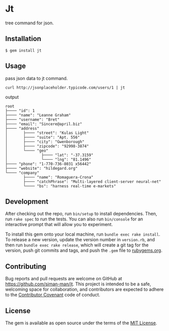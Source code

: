 # Jt

tree command for json.

## Installation

```
$ gem install jt
```

## Usage

pass json data to jt command.

```
curl http://jsonplaceholder.typicode.com/users/1 | jt
```

output

```
root
├──── "id": 1
├──── "name": "Leanne Graham"
├──── "username": "Bret"
├──── "email": "Sincere@april.biz"
├──── "address"
│       ├──── "street": "Kulas Light"
│       ├──── "suite": "Apt. 556"
│       ├──── "city": "Gwenborough"
│       ├──── "zipcode": "92998-3874"
│       └──── "geo"
│               ├──── "lat": "-37.3159"
│               └──── "lng": "81.1496"
├──── "phone": "1-770-736-8031 x56442"
├──── "website": "hildegard.org"
└──── "company"
        ├──── "name": "Romaguera-Crona"
        ├──── "catchPhrase": "Multi-layered client-server neural-net"
        └──── "bs": "harness real-time e-markets"
```

## Development

After checking out the repo, run `bin/setup` to install dependencies. Then, run `rake spec` to run the tests. You can also run `bin/console` for an interactive prompt that will allow you to experiment.

To install this gem onto your local machine, run `bundle exec rake install`. To release a new version, update the version number in `version.rb`, and then run `bundle exec rake release`, which will create a git tag for the version, push git commits and tags, and push the `.gem` file to [rubygems.org](https://rubygems.org).

## Contributing

Bug reports and pull requests are welcome on GitHub at https://github.com/siman-man/jt. This project is intended to be a safe, welcoming space for collaboration, and contributors are expected to adhere to the [Contributor Covenant](http://contributor-covenant.org) code of conduct.


## License

The gem is available as open source under the terms of the [MIT License](http://opensource.org/licenses/MIT).

